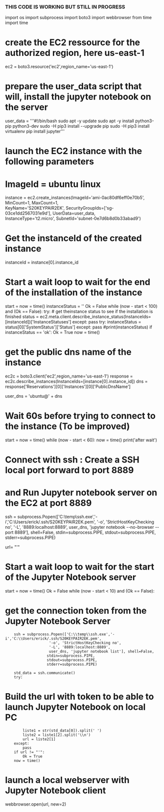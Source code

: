 ### THIS CODE IS WORKING BUT STILL IN PROGRESS
  import os
  import subprocess
  import boto3
  import webbrowser
  from time import time
# create the EC2 ressource for the authorized region, here us-east-1
ec2 = boto3.resource('ec2',region_name='us-east-1')

# prepare the user_data script that will, install the jupyter notebook on the server
user_data = '''#!/bin/bash
sudo apt -y update
sudo apt -y install python3-pip python3-dev
sudo -H pip3 install --upgrade pip
sudo -H pip3 install virtualenv
pip install jupyter'''

# launch the EC2 instance with the following parameters
# ImageId = ubuntu linux

instance = ec2.create_instances(ImageId='ami-0ac80df6eff0e70b5', MinCount=1, MaxCount=1, \
                                KeyName='S20KEYPAIR2EK', SecurityGroupIds=['sg-03ce1dd2567031e9d'], UserData=user_data, \
                                InstanceType='t2.micro', SubnetId='subnet-0e7d6b8d0b33abad9')

# Get the instanceId of the created instance
instanceId = instance[0].instance_id

# Start a wait loop to wait for the end of the installation of the instance
start = now = time()
instanceStatus = ''
Ok = False
while (now - start < 100) and (Ok == False):
    try:
        # get theinstance status to see if the installation is finished
        status = ec2.meta.client.describe_instance_status(InstanceIds=[instanceId])['InstanceStatuses']
    except:
        pass
    try:
        instanceStatus = status[0]['SystemStatus']['Status']
    except:
        pass
    #print(instanceStatus)
    if instanceStatus == 'ok':
        Ok = True
    now = time()

# get the public dns name of the instance
ec2c = boto3.client('ec2',region_name='us-east-1')
response = ec2c.describe_instances(InstanceIds=[instance[0].instance_id])
dns = response['Reservations'][0]['Instances'][0]['PublicDnsName']

user_dns = 'ubuntu@' + dns

# Wait 60s before trying to connect to the instance (To be improved)
start = now = time()
while (now - start < 60):
    now = time()
print('after wait')

# Connect with ssh : Create a SSH local port forward to port 8889
# and Run Jupyter notebook server on the EC2 at port 8889
ssh = subprocess.Popen(['C:\\temp\\ssh.exe','-i','C:\\Users/erick/.ssh/S20KEYPAIR2EK.pem', 
                        '-o', 'StrictHostKeyChecking no',
                        '-L', '8889:localhost:8889',
                        user_dns, 'jupyter notebook --no-browser --port 8889'], shell=False, 
                       stdin=subprocess.PIPE,
                       stdout=subprocess.PIPE,
                       stderr=subprocess.PIPE)

url= "'"
# Start a wait loop to wait for the start of the Jupyter Notebook server
start = now = time()
Ok = False
while (now - start < 10) and (Ok == False):
# get the connection token from the Jupyter Notebook Server
        ssh = subprocess.Popen(['C:\\temp\\ssh.exe','-i','C:\\Users/erick/.ssh/S20KEYPAIR2EK.pem', 
                        '-o', 'StrictHostKeyChecking no',
                        '-L', '8889:localhost:8889',
                        user_dns, 'jupyter notebook list'], shell=False, 
                       stdin=subprocess.PIPE,
                       stdout=subprocess.PIPE,
                       stderr=subprocess.PIPE)

        std_data = ssh.communicate()
        try:
# Build the url with token to be able to launch Jupyter Notebook on local PC
            liste1 = str(std_data[0]).split(' ')
            liste2 = liste1[2].split('\\n')
            url = liste2[1]
        except:
            pass
        if url != "'":
            Ok = True
        now = time()
# launch a local webserver with Jupyter Notebook client
webbrowser.open(url, new=2)


